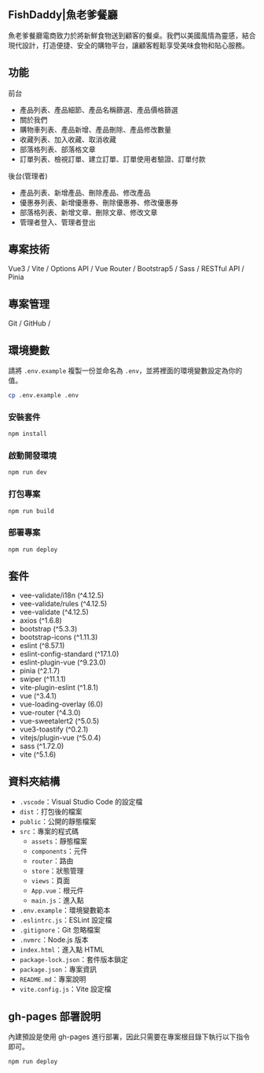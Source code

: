 ## FishDaddy|魚老爹餐廳

魚老爹餐廳電商致力於將新鮮食物送到顧客的餐桌。我們以美國風情為靈感，結合現代設計，打造便捷、安全的購物平台，讓顧客輕鬆享受美味食物和貼心服務。

## 功能

前台

- 產品列表、產品細節、產品名稱篩選、產品價格篩選
- 關於我們
- 購物車列表、產品新增、產品刪除、產品修改數量
- 收藏列表、加入收藏、取消收藏
- 部落格列表、部落格文章
- 訂單列表、檢視訂單、建立訂單、訂單使用者驗證、訂單付款

後台(管理者)

- 產品列表、新增產品、刪除產品、修改產品
- 優惠券列表、新增優惠券、刪除優惠券、修改優惠券
- 部落格列表、新增文章、刪除文章、修改文章
- 管理者登入、管理者登出


## 專案技術
Vue3 / Vite / Options API  / Vue Router / Bootstrap5 / Sass / RESTful API / Pinia 


## 專案管理
Git / GitHub / 


## 環境變數

請將 `.env.example` 複製一份並命名為 `.env`，並將裡面的環境變數設定為你的值。

```bash
cp .env.example .env
```

### 安裝套件

```bash
npm install
```

### 啟動開發環境

```bash
npm run dev
```

### 打包專案

```bash
npm run build
```

### 部署專案

```bash
npm run deploy
```

## 套件

- vee-validate/i18n (^4.12.5)
- vee-validate/rules (^4.12.5)
- vee-validate (^4.12.5)
- axios (^1.6.8)
- bootstrap (^5.3.3)
- bootstrap-icons (^1.11.3)
- eslint (^8.57.1)
- eslint-config-standard (^17.1.0)
- eslint-plugin-vue (^9.23.0)
- pinia (^2.1.7)
- swiper (^11.1.1)
- vite-plugin-eslint (^1.8.1)
- vue (^3.4.1)
- vue-loading-overlay (6.0)
- vue-router (^4.3.0)
- vue-sweetalert2 (^5.0.5)
- vue3-toastify (^0.2.1)
- vitejs/plugin-vue (^5.0.4)
- sass (^1.72.0)
- vite (^5.1.6)

## 資料夾結構

- `.vscode`：Visual Studio Code 的設定檔
- `dist`：打包後的檔案
- `public`：公開的靜態檔案
- `src`：專案的程式碼
  - `assets`：靜態檔案
  - `components`：元件
  - `router`：路由
  - `store`：狀態管理
  - `views`：頁面
  - `App.vue`：根元件
  - `main.js`：進入點
- `.env.example`：環境變數範本
- `.eslintrc.js`：ESLint 設定檔
- `.gitignore`：Git 忽略檔案
- `.nvmrc`：Node.js 版本
- `index.html`：進入點 HTML
- `package-lock.json`：套件版本鎖定
- `package.json`：專案資訊
- `README.md`：專案說明
- `vite.config.js`：Vite 設定檔

## gh-pages 部署說明

內建預設是使用 gh-pages 進行部署，因此只需要在專案根目錄下執行以下指令即可。

```bash
npm run deploy
```
